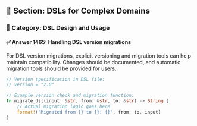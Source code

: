 ## 📘 Section: DSLs for Complex Domains
### 🔹 Category: DSL Design and Usage
#### ✅ Answer 1465: Handling DSL version migrations

For DSL version migrations, explicit versioning and migration tools can help maintain compatibility. Changes should be documented, and automatic migration tools should be provided for users.

```rust
// Version specification in DSL file:
// version = "2.0"

// Example version check and migration function:
fn migrate_dsl(input: &str, from: &str, to: &str) -> String {
    // Actual migration logic goes here
    format!("Migrated from {} to {}: {}", from, to, input)
}
```
